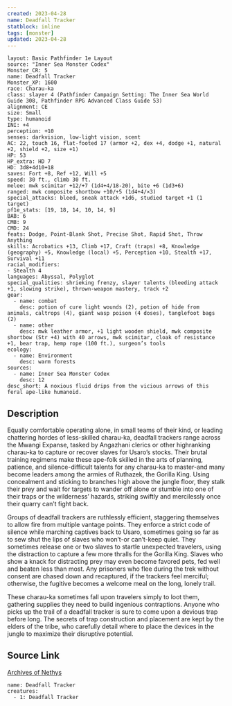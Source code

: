 ```yaml
---
created: 2023-04-28
name: Deadfall Tracker
statblock: inline
tags: [monster]
updated: 2023-04-28
---
```

```statblock
layout: Basic Pathfinder 1e Layout
source: "Inner Sea Monster Codex"
Monster_CR: 5
name: Deadfall Tracker
Monster_XP: 1600
race: Charau-ka
class: slayer 4 (Pathfinder Campaign Setting: The Inner Sea World Guide 308, Pathfinder RPG Advanced Class Guide 53)
alignment: CE
size: Small
type: humanoid
INI: +4
perception: +10
senses: darkvision, low-light vision, scent
AC: 22, touch 16, flat-footed 17 (armor +2, dex +4, dodge +1, natural +2, shield +2, size +1)
HP: 53
HP_extra: HD 7
HD: 3d8+4d10+18
saves: Fort +8, Ref +12, Will +5
speed: 30 ft., climb 30 ft.
melee: mwk scimitar +12/+7 (1d4+4/18-20), bite +6 (1d3+6)
ranged: mwk composite shortbow +10/+5 (1d4+4/×3)
special_attacks: bleed, sneak attack +1d6, studied target +1 (1 target)
pf1e_stats: [19, 18, 14, 10, 14, 9]
BAB: 6
CMB: 9
CMD: 24
feats: Dodge, Point-Blank Shot, Precise Shot, Rapid Shot, Throw Anything
skills: Acrobatics +13, Climb +17, Craft (traps) +8, Knowledge (geography) +5, Knowledge (local) +5, Perception +10, Stealth +17, Survival +11
racial_modifiers:
- Stealth 4
languages: Abyssal, Polyglot
special_qualities: shrieking frenzy, slayer talents (bleeding attack +1, slowing strike), thrown-weapon mastery, track +2
gear:
  - name: combat
    desc: potion of cure light wounds (2), potion of hide from animals, caltrops (4), giant wasp poison (4 doses), tanglefoot bags (2)
  - name: other
    desc: mwk leather armor, +1 light wooden shield, mwk composite shortbow (Str +4) with 40 arrows, mwk scimitar, cloak of resistance +1, bear trap, hemp rope (100 ft.), surgeon’s tools
ecology:
  - name: Environment
    desc: warm forests
sources:
  - name: Inner Sea Monster Codex
    desc: 12
desc_short: A noxious fluid drips from the vicious arrows of this feral ape-like humanoid.
```
## Description
Equally comfortable operating alone, in small teams of their kind, or leading chattering hordes of less-skilled charau-ka, deadfall trackers range across the Mwangi Expanse, tasked by Angazhani clerics or other highranking charau-ka to capture or recover slaves for Usaro’s stocks. Their brutal training regimens make these ape-folk skilled in the arts of planning, patience, and silence-difficult talents for any charau-ka to master-and many become leaders among the armies of Ruthazek, the Gorilla King. Using concealment and sticking to branches high above the jungle floor, they stalk their prey and wait for targets to wander off alone or stumble into one of their traps or the wilderness’ hazards, striking swiftly and mercilessly once their quarry can’t fight back.

 Groups of deadfall trackers are ruthlessly efficient, staggering themselves to allow fire from multiple vantage points. They enforce a strict code of silence while marching captives back to Usaro, sometimes going so far as to sew shut the lips of slaves who won’t-or can’t-keep quiet. They sometimes release one or two slaves to startle unexpected travelers, using the distraction to capture a few more thralls for the Gorilla King. Slaves who show a knack for distracting prey may even become favored pets, fed well and beaten less than most. Any prisoners who flee during the trek without consent are chased down and recaptured, if the trackers feel merciful; otherwise, the fugitive becomes a welcome meal on the long, lonely trail.

 These charau-ka sometimes fall upon travelers simply to loot them, gathering supplies they need to build ingenious contraptions. Anyone who picks up the trail of a deadfall tracker is sure to come upon a devious trap before long. The secrets of trap construction and placement are kept by the elders of the tribe, who carefully detail where to place the devices in the jungle to maximize their disruptive potential.
## Source Link
[Archives of Nethys](https://aonprd.com/MonsterDisplay.aspx?ItemName=Deadfall%20Tracker)
```encounter-table
name: Deadfall Tracker
creatures:
  - 1: Deadfall Tracker
```
